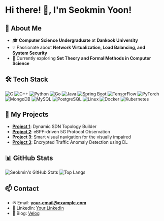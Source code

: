 # Hi there! 👋, I'm Seokmin Yoon!

## 🚀 About Me
- 🎓 **Computer Science Undergraduate** at **Dankook University**
- 💡 Passionate about **Network Virtualization, Load Balancing, and System Security**
- 🌱 Currently exploring **Set Theory and Formal Methods in Computer Science**

## 🛠️ Tech Stack
![C](https://img.shields.io/badge/C-00599C?style=flat&logo=c&logoColor=white)
![C++](https://img.shields.io/badge/C++-00599C?style=flat&logo=c%2B%2B&logoColor=white)
![Python](https://img.shields.io/badge/Python-3776AB?style=flat&logo=python&logoColor=white)
![Go](https://img.shields.io/badge/Go-00ADD8?style=flat&logo=go&logoColor=white)
![Java](https://img.shields.io/badge/Java-007396?style=flat&logo=java&logoColor=white)
![Spring Boot](https://img.shields.io/badge/Spring_Boot-6DB33F?style=flat&logo=spring-boot&logoColor=white)
![TensorFlow](https://img.shields.io/badge/TensorFlow-FF6F00?style=flat&logo=tensorflow&logoColor=white)
![PyTorch](https://img.shields.io/badge/PyTorch-EE4C2C?style=flat&logo=pytorch&logoColor=white)
![MongoDB](https://img.shields.io/badge/MongoDB-47A248?style=flat&logo=mongodb&logoColor=white)
![MySQL](https://img.shields.io/badge/MySQL-4479A1?style=flat&logo=mysql&logoColor=white)
![PostgreSQL](https://img.shields.io/badge/PostgreSQL-336791?style=flat&logo=postgresql&logoColor=white)
![Linux](https://img.shields.io/badge/Linux-FCC624?style=flat&logo=linux&logoColor=black)
![Docker](https://img.shields.io/badge/Docker-2496ED?style=flat&logo=docker&logoColor=white)
![Kubernetes](https://img.shields.io/badge/Kubernetes-326CE5?style=flat&logo=kubernetes&logoColor=white)

## 📌 My Projects  
- **[Project 1](https://github.com/yourusername/project1)**: Dynamic SDN Topology Builder  
- **[Project 2](https://github.com/yourusername/project2)**: eBPF-driven 5G Protocol Observation
- **[Project 3](https://github.com/yourusername/project3)**: Smart visual navigation for the visually impaired
- **[Project 3](https://github.com/yourusername/project3)**: Encrypted Traffic Anomaly Detection using DL

## 📊 GitHub Stats
![Seokmin's GitHub Stats](https://github-readme-stats.vercel.app/api?username=seokminyoon&show_icons=true&theme=light)
![Top Langs](https://github-readme-stats.vercel.app/api/top-langs/?username=seokminyoon&layout=compact&theme=light)

## 📫 Contact
- ✉ Email: **your-email@example.com**
- 💼 LinkedIn: [Your LinkedIn](https://www.linkedin.com/in/yourprofile/)
- 📝 Blog: [Velog](https://velog.io/@seokmin-yoon/posts)
